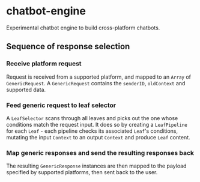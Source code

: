 # chatbot-engine

Experimental chatbot engine to build cross-platform chatbots.

## Sequence of response selection

### Receive platform request

Request is received from a supported platform, and mapped to an `Array` of `GenericRequest`. A `GenericRequest` contains the `senderID`, `oldContext` and supported data.

### Feed generic request to leaf selector

A `LeafSelector` scans through all leaves and picks out the one whose conditions match the request input. It does so by creating a `LeafPipeline` for each `Leaf` - each pipeline checks its associated `Leaf`'s conditions, mutating the input `Context` to an output `Context` and produce `Leaf` content.

### Map generic responses and send the resulting responses back

The resulting `GenericResponse` instances are then mapped to the payload specified by supported platforms, then sent back to the user.

